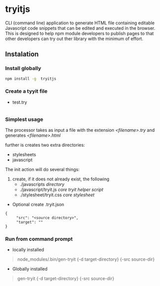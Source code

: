 # tryitjs

CLI (command line) application to generate HTML file containing editable Javascript code snippets that can be edited and executed in the browser. This is designed to help npm module developers to publish pages to that other developers can try out ther library with the minimum of effort.

## Instalation

### Install globally 
```sh
npm install -g  tryitjs
```
### Create a tyyit file

* test.try
```
```

### Simplest usage

The processor takes as input a file with the extension _&lt;filename&gt;.try_ and generates _&lt;filename&gt;.html_ 

further is creates two extra directories:

* stylesheets
* javascript


The init action will do several things:
1. create, if it does not already exist, the following
   * ./javascripts   _directory_
   * ./javascript/tryit.js _core tryit helper script_
   * ./stylesheet/tryit.css _core stylesheet_
   



* Optional create .tryit.json
```
{
     "src": "<source directory>",
     "target": ""
}
```

### Run from command prompt

* locally installed
> node_modules/.bin/gen-tryit <input-file> {-d target-directory} {-src source-dir}

* Globally installed
> gen-tryit <input-file> {-d target-directory} {-src source-dir}

